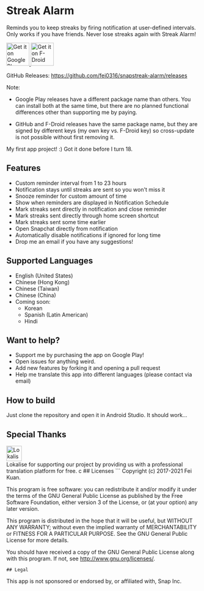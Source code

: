# Streak Alarm
Reminds you to keep streaks by firing notification at user-defined intervals. Only works if you have friends.
Never lose streaks again with Streak Alarm!

<a href='https://play.google.com/store/apps/details?id=com.iatfei.streakalarm.play'>
   <img alt='Get it on Google Play' 
        src='https://play.google.com/intl/en_us/badges/images/generic/en_badge_web_generic.png' 
        height=60/>
</a>
<a href="https://f-droid.org/app/com.iatfei.streakalarm">
    <img src="https://fdroid.gitlab.io/artwork/badge/get-it-on.png"
         alt="Get it on F-Droid" height="60">
</a>

GitHub Releases: <a href='https://github.com/fei0316/snapstreak-alarm/releases'>https://github.com/fei0316/snapstreak-alarm/releases</a>


Note:

 * Google Play releases have a different package name than others. You can install both at the same time, but there are no planned functional differences other than supporting me by paying. 

 * GitHub and F-Droid releases have the same package name, but they are signed by different keys (my own key vs. F-Droid key) so cross-update is not possible without first removing it.


My first app project! :) Got it done before I turn 18.

## Features
* Custom reminder interval from 1 to 23 hours
* Notification stays until streaks are sent so you won't miss it
* Snooze reminder for custom amount of time
* Show when reminders are displayed in Notification Schedule
* Mark streaks sent directly in notification and close reminder
* Mark streaks sent directly through home screen shortcut
* Mark streaks sent some time earlier
* Open Snapchat directly from notification
* Automatically disable notifications if ignored for long time
* Drop me an email if you have any suggestions!

## Supported Languages
* English (United States)
* Chinese (Hong Kong)
* Chinese (Taiwan)
* Chinese (China)
* Coming soon:
    * Korean 
    * Spanish (Latin American)
    * Hindi



## Want to help?
* Support me by purchasing the app on Google Play!
* Open issues for anything weird.
* Add new features by forking it and opening a pull request
* Help me translate this app into different languages (please contact via email)

## How to build
Just clone the repository and open it in Android Studio. It should work...

## Special Thanks
<a href="https://lokalise.com/">
    <img src="https://fei0316.github.io/Lokalise_logo_colour_black_text.png"
         alt="Lokalise Logo" height="40">
</a><br>
Lokalise for supporting our project by providing us with a professional translation platform for free.
c
## Licenses
```
Copyright (c) 2017-2021 Fei Kuan.

This program is free software: you can redistribute it and/or modify
it under the terms of the GNU General Public License as published by
the Free Software Foundation, either version 3 of the License, or
(at your option) any later version.

This program is distributed in the hope that it will be useful,
but WITHOUT ANY WARRANTY; without even the implied warranty of
MERCHANTABILITY or FITNESS FOR A PARTICULAR PURPOSE.  See the
GNU General Public License for more details.

You should have received a copy of the GNU General Public License
along with this program.  If not, see <http://www.gnu.org/licenses/>.
```
## Legal
```
This app is not sponsored or endorsed by, or affiliated with, Snap Inc.
```
